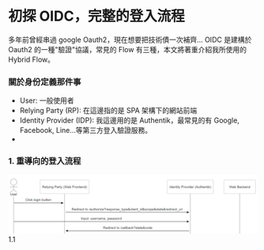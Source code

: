 # 初探 OIDC，完整的登入流程

多年前曾經串過 google Oauth2，現在想要把技術債一次補齊...
OIDC 是建構於 Oauth2 的一種"驗證"協議，常見的 Flow 有三種，本文將著重介紹我所使用的 Hybrid Flow。

### 關於身份定義那件事

- User: 一般使用者
- Relying Party (RP): 在這邊指的是 SPA 架構下的網站前端
- Identity Provider (IDP): 我這邊用的是 Authentik，最常見的有 Google, Facebook, Line...等第三方登入驗證服務。
-

### 1. 重導向的登入流程

<img src="../../images/my-first-oidc-research/login.PNG" width="600" >
1.1
